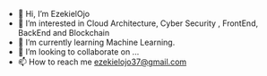 - 👋 Hi, I’m EzekielOjo
- 👀 I’m interested in Cloud Architecture, Cyber Security , FrontEnd, BackEnd and Blockchain
- 🌱 I’m currently learning Machine Learning.
- 💞️ I’m looking to collaborate on ...
- 📫 How to reach me ezekielojo37@gmail.com

<!---
ezekiel37/ezekiel37 is a ✨ special ✨ repository because its `README.md` (this file) appears on your GitHub profile.
You can click the Preview link to take a look at your changes.
--->
